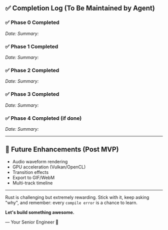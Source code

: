 ## ✅ Completion Log (To Be Maintained by Agent)

### ✅ Phase 0 Completed

*Date:* *Summary:*

### ✅ Phase 1 Completed

*Date:* *Summary:*

### ✅ Phase 2 Completed

*Date:* *Summary:*

### ✅ Phase 3 Completed

*Date:* *Summary:*

### ✅ Phase 4 Completed (if done)

*Date:* *Summary:*

---

## 🚀 Future Enhancements (Post MVP)

- Audio waveform rendering
- GPU acceleration (Vulkan/OpenCL)
- Transition effects
- Export to GIF/WebM
- Multi-track timeline

---

Rust is challenging but extremely rewarding. Stick with it, keep asking "why", and remember: every `compile error` is a chance to learn.

**Let's build something awesome.**

— Your Senior Engineer 🧠

